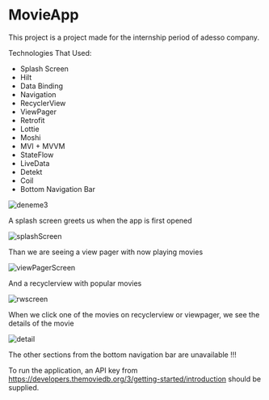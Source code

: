 # MovieApp

This project is a project made for the internship period of adesso company.

Technologies That Used:

+ Splash Screen
+ Hilt
+ Data Binding
+ Navigation
+ RecyclerView
+ ViewPager
+ Retrofit
+ Lottie
+ Moshi
+ MVI + MVVM
+ StateFlow
+ LiveData
+ Detekt
+ Coil
+ Bottom Navigation Bar

![deneme3](https://user-images.githubusercontent.com/72108390/156552496-b467a67a-9de4-4980-9f36-0eac89903c6d.png)

A splash screen greets us when the app is first opened

![splashScreen](https://user-images.githubusercontent.com/72108390/156555342-fddf31cd-7c94-46fe-92b7-4c88f47316a8.png)

Than we are seeing a view pager with now playing movies 

![viewPagerScreen](https://user-images.githubusercontent.com/72108390/156555362-057a2c65-8c1f-400f-8e93-4cfb3ff2347f.png)

And a recyclerview with popular movies

![rwscreen](https://user-images.githubusercontent.com/72108390/156555372-30ee85de-1e29-41f2-a0f2-7f96f5e53dec.png)

When we click one of the movies on recyclerview or viewpager, we see the details of the movie

![detail](https://user-images.githubusercontent.com/72108390/156555387-b4d4e1a5-fe8e-4641-b918-6a0513cd7069.png)

The other sections from the bottom navigation bar are unavailable !!!

To run the application, an API key from https://developers.themoviedb.org/3/getting-started/introduction should be supplied.



